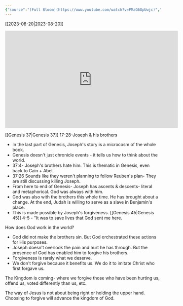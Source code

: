 ```yaml
---
{"source":"[Full Bloom](https://www.youtube.com/watch?v=PMaG6OpUwjc)","clipped":"2023-08-20","dg-publish":true,"grade":1,"context":"Personal","type":"Resource","status":"Active","topic":"Sermon","dateCreated":"2023-08-20","permalink":"/sermons/2023-08-20-full-bloom/","dgPassFrontmatter":true}
---
```



[[2023-08-20\|2023-08-20]]

<iframe width="560" height="315" src="https://www.youtube.com/embed/PMaG6OpUwjc" title="YouTube video player" frameborder="0" allow="accelerometer; autoplay; clipboard-write; encrypted-media; gyroscope; picture-in-picture" allowfullscreen></iframe>


[[Genesis 37\|Genesis 37]] 17-28-Joseph & his brothers

* In the last part of Genesis, Joseph's story is a microcosm of the whole book.
* Genesis doesn't just chronicle events - it tells us how to think about the world.
* 37:4- Joseph's brothers hate him. This is thematic in Genesis, even back to Cain + Abel.
* 37:26 Sounds like they weren't planning to follow Reuben's plan- They are still discussing killing Joseph.
* From here to end of Genesis- Joseph has ascents & descents- literal and metaphorical. God was always with him.
* God was also with the brothers this whole time. He has brought about a change. At the end, Judah is willing to serve as a slave in Benjamin's place.
* This is made possible by Joseph's forgiveness. [[Genesis 45\|Genesis 45]] 4-5 - "It was to save lives that God sent me here.

How does God work in the world?

* God did not make the brothers sin. But God orchestrated these actions for His purposes.
* Joseph doesn't overlook the pain and hurt he has through. But the presence of God has enabled him to forgive his brothers.
* Forgiveness is rarely what we deserve.
* We don't forgive because it benefits us. We do it to imitate Christ who first forgave us.

The Kingdom is coming- where we forgive those who have been hurting us, offend us, voted differently than us, etc.

The way of Jesus is not about being right or holding the upper hand. Choosing to forgive will advance the kingdom of God.